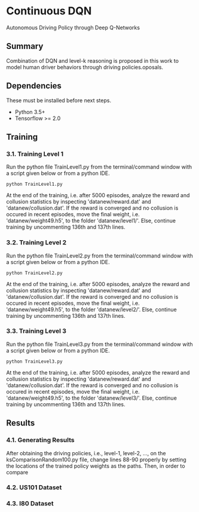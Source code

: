 # Continuous DQN
Autonomous Driving Policy through Deep Q-Networks

## Summary
Combination of DQN and level-k reasoning is proposed in this work to model human driver behaviors through driving policies.oposals.

## Dependencies

These must be installed before next steps.

+ Python 3.5+
+ Tensorflow >= 2.0


## Training
### 3.1. Training Level 1
Run the python file TrainLevel1.py from the terminal/command window with a script given below or from a python IDE. 

```
python TrainLevel1.py
```

At the end of the training, i.e. after 5000 episodes, analyze the reward and collusion statistics by inspecting 'datanew/reward.dat' and 'datanew/collusion.dat'. If the reward is converged and no collusion is occured in recent episodes, move the final weight, i.e. 'datanew/weight49.h5', to the folder 'datanew/level1/'. Else, continue training by uncommenting 136th and 137th lines. 

### 3.2. Training Level 2
Run the python file TrainLevel2.py from the terminal/command window with a script given below or from a python IDE. 

```
python TrainLevel2.py
```

At the end of the training, i.e. after 5000 episodes, analyze the reward and collusion statistics by inspecting 'datanew/reward.dat' and 'datanew/collusion.dat'. If the reward is converged and no collusion is occured in recent episodes, move the final weight, i.e. 'datanew/weight49.h5', to the folder 'datanew/level2/'. Else, continue training by uncommenting 136th and 137th lines. 

### 3.3. Training Level 3
Run the python file TrainLevel3.py from the terminal/command window with a script given below or from a python IDE. 

```
python TrainLevel3.py
```

At the end of the training, i.e. after 5000 episodes, analyze the reward and collusion statistics by inspecting 'datanew/reward.dat' and 'datanew/collusion.dat'. If the reward is converged and no collusion is occured in recent episodes, move the final weight, i.e. 'datanew/weight49.h5', to the folder 'datanew/level3/'. Else, continue training by uncommenting 136th and 137th lines. 

## Results
### 4.1. Generating Results
After obtaining the driving policies, i.e., level-1, level-2, ..., on the ksComparisonRandom100.py file, change lines 88-90 properly by setting the locations of the trained policy weights as the paths. Then, in order to compare 

### 4.2. US101 Dataset                                                                                                                                           

### 4.3. I80 Dataset

